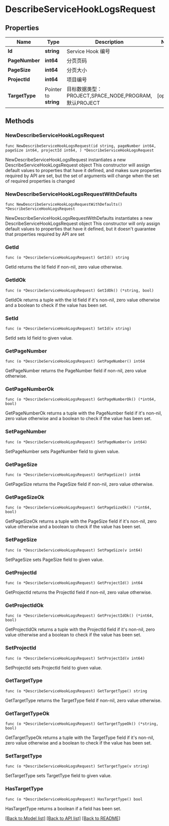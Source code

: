 # DescribeServiceHookLogsRequest

## Properties

Name | Type | Description | Notes
------------ | ------------- | ------------- | -------------
**Id** | **string** | Service Hook 编号 | 
**PageNumber** | **int64** | 分页页码 | 
**PageSize** | **int64** | 分页大小 | 
**ProjectId** | **int64** | 项目编号 | 
**TargetType** | Pointer to **string** | 目标数据类型：PROJECT,SPACE_NODE,PROGRAM,默认PROJECT | [optional] 

## Methods

### NewDescribeServiceHookLogsRequest

`func NewDescribeServiceHookLogsRequest(id string, pageNumber int64, pageSize int64, projectId int64, ) *DescribeServiceHookLogsRequest`

NewDescribeServiceHookLogsRequest instantiates a new DescribeServiceHookLogsRequest object
This constructor will assign default values to properties that have it defined,
and makes sure properties required by API are set, but the set of arguments
will change when the set of required properties is changed

### NewDescribeServiceHookLogsRequestWithDefaults

`func NewDescribeServiceHookLogsRequestWithDefaults() *DescribeServiceHookLogsRequest`

NewDescribeServiceHookLogsRequestWithDefaults instantiates a new DescribeServiceHookLogsRequest object
This constructor will only assign default values to properties that have it defined,
but it doesn't guarantee that properties required by API are set

### GetId

`func (o *DescribeServiceHookLogsRequest) GetId() string`

GetId returns the Id field if non-nil, zero value otherwise.

### GetIdOk

`func (o *DescribeServiceHookLogsRequest) GetIdOk() (*string, bool)`

GetIdOk returns a tuple with the Id field if it's non-nil, zero value otherwise
and a boolean to check if the value has been set.

### SetId

`func (o *DescribeServiceHookLogsRequest) SetId(v string)`

SetId sets Id field to given value.


### GetPageNumber

`func (o *DescribeServiceHookLogsRequest) GetPageNumber() int64`

GetPageNumber returns the PageNumber field if non-nil, zero value otherwise.

### GetPageNumberOk

`func (o *DescribeServiceHookLogsRequest) GetPageNumberOk() (*int64, bool)`

GetPageNumberOk returns a tuple with the PageNumber field if it's non-nil, zero value otherwise
and a boolean to check if the value has been set.

### SetPageNumber

`func (o *DescribeServiceHookLogsRequest) SetPageNumber(v int64)`

SetPageNumber sets PageNumber field to given value.


### GetPageSize

`func (o *DescribeServiceHookLogsRequest) GetPageSize() int64`

GetPageSize returns the PageSize field if non-nil, zero value otherwise.

### GetPageSizeOk

`func (o *DescribeServiceHookLogsRequest) GetPageSizeOk() (*int64, bool)`

GetPageSizeOk returns a tuple with the PageSize field if it's non-nil, zero value otherwise
and a boolean to check if the value has been set.

### SetPageSize

`func (o *DescribeServiceHookLogsRequest) SetPageSize(v int64)`

SetPageSize sets PageSize field to given value.


### GetProjectId

`func (o *DescribeServiceHookLogsRequest) GetProjectId() int64`

GetProjectId returns the ProjectId field if non-nil, zero value otherwise.

### GetProjectIdOk

`func (o *DescribeServiceHookLogsRequest) GetProjectIdOk() (*int64, bool)`

GetProjectIdOk returns a tuple with the ProjectId field if it's non-nil, zero value otherwise
and a boolean to check if the value has been set.

### SetProjectId

`func (o *DescribeServiceHookLogsRequest) SetProjectId(v int64)`

SetProjectId sets ProjectId field to given value.


### GetTargetType

`func (o *DescribeServiceHookLogsRequest) GetTargetType() string`

GetTargetType returns the TargetType field if non-nil, zero value otherwise.

### GetTargetTypeOk

`func (o *DescribeServiceHookLogsRequest) GetTargetTypeOk() (*string, bool)`

GetTargetTypeOk returns a tuple with the TargetType field if it's non-nil, zero value otherwise
and a boolean to check if the value has been set.

### SetTargetType

`func (o *DescribeServiceHookLogsRequest) SetTargetType(v string)`

SetTargetType sets TargetType field to given value.

### HasTargetType

`func (o *DescribeServiceHookLogsRequest) HasTargetType() bool`

HasTargetType returns a boolean if a field has been set.


[[Back to Model list]](../README.md#documentation-for-models) [[Back to API list]](../README.md#documentation-for-api-endpoints) [[Back to README]](../README.md)


